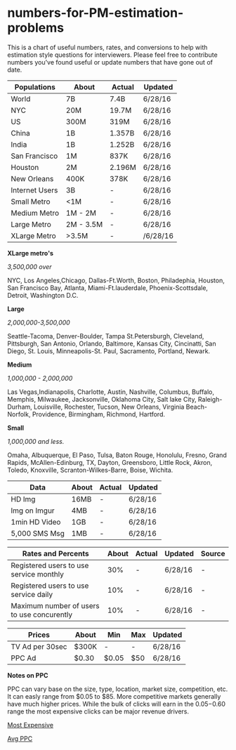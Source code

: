 # numbers-for-PM-estimation-problems
This is a chart of useful numbers, rates, and conversions to help with estimation style questions for interviewers. Please feel free to contribute numbers you've found useful or update numbers that have gone out of date.


| Populations   | About     | Actual    | Updated |
| ------------- |-----------|-----------|---------|
| World         | 7B        | 7.4B      |6/28/16  |
| NYC           | 20M       | 19.7M     |6/28/16  |
| US            | 300M      | 319M      |6/28/16  |
| China         | 1B        | 1.357B    |6/28/16  |
| India         | 1B        | 1.252B    |6/28/16  |
| San Francisco | 1M        | 837K      |6/28/16  |
| Houston       | 2M        | 2.196M    |6/28/16  |
| New Orleans   | 400K      | 378K      |6/28/16  |
| Internet Users| 3B        | -         |6/28/16  |
| Small Metro   | <1M       | -         |6/28/16  |
| Medium Metro  | 1M - 2M   | -         |6/28/16  |
| Large Metro   | 2M - 3.5M | -         |6/28/16  |
| XLarge Metro  | >3.5M     | -         |/6/28/16 |

**XLarge metro's**

*3,500,000 over*

NYC, Los Angeles,Chicago, Dallas-Ft.Worth, Boston, Philadephia, Houston, San Francisco Bay, Atlanta, Miami-Ft.lauderdale, Phoenix-Scottsdale, Detroit, Washington D.C.


**Large**

*2,000,000-3,500,000*

Seattle-Tacoma, Denver-Boulder, Tampa St.Petersburgh, Cleveland, Pittsburgh, San Antonio, Orlando, Baltimore, Kansas City, Cincinatti, San Diego, St. Louis, Minneapolis-St. Paul, Sacramento, Portland, Newark.


**Medium**

*1,000,000 - 2,000,000*

Las Vegas,Indianapolis, Charlotte, Austin, Nashville, Columbus, Buffalo, Memphis, Milwaukee, Jacksonville, Oklahoma City, Salt lake City, Raleigh-Durham, Louisville, Rochester, Tucson, New Orleans, Virginia Beach-Norfolk, Providence, Birmingham, Richmond, Hartford.

**Small**

*1,000,000 and less.*

Omaha, Albuquerque, El Paso, Tulsa, Baton Rouge, Honolulu, Fresno, Grand Rapids, McAllen-Edinburg, TX, Dayton, Greensboro, Little Rock, Akron, Toledo, Knoxville, Scranton-Wilkes-Barre, Boise, Wichita.


| Data          | About     | Actual    | Updated |
| ------------- |-----------|-----------|---------|
| HD Img        | 16MB      | -         |6/28/16  |
| Img on Imgur  | 4MB       | -         |6/28/16  |
| 1min HD Video | 1GB       | -         |6/28/16  |
| 5,000 SMS Msg | 1MB       | -         |6/28/16  |

| Rates and Percents                        | About     | Actual    | Updated |Source                           |
| ---------------------------------------   |-----------|-----------|---------|---------------------------------|
| Registered users to use service monthly   | 30%       | -         |6/28/16  | -                               |
| Registered users to use service daily     | 10%       | -         |6/28/16  | -                               |
| Maximum number of users to use concurently| 10%       | -         |6/28/16  | -                               |

| Prices         | About     | Min       | Max     | Updated |
| -------------  |-----------|-----------|---------|---------|
| TV Ad per 30sec| $300K     | -         | -       |6/28/16  | 
| PPC Ad         | $0.30     | $0.05     | $50     |6/28/16  | 

**Notes on PPC** 

PPC can vary base on the size, type, location, market size, competition, etc. It can easly range from $0.05 to $85. More competitive markets generally have much higher prices. While the bulk of clicks will earn in the $0.05-$0.60 range the most expensive clicks can be major revenue drivers.  

[Most Expensive](http://www.wordstream.com/articles/most-expensive-keywords)

[Avg PPC](http://www.statisticbrain.com/average-publisher-revenue-from-ppc-banner-advertisements/)
